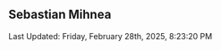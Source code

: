 <h2>Sebastian Mihnea</h2>

<!--RECENT_ACTIVITY:start-->
<!--RECENT_ACTIVITY:end-->
<!--RECENT_ACTIVITY:last_update-->
Last Updated: Friday, February 28th, 2025, 8:23:20 PM
<!--RECENT_ACTIVITY:last_update_end-->

<!---LOL-STATS-START-HERE--->
<!---LOL-STATS-END-HERE--->
